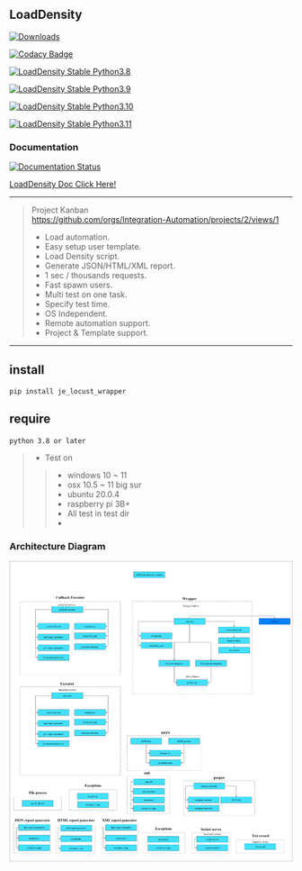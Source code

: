 ## LoadDensity
[![Downloads](https://static.pepy.tech/badge/je-load-density)](https://pepy.tech/project/je-load-density)

[![Codacy Badge](https://app.codacy.com/project/badge/Grade/b3f05488c16a44959cbf0ec28d4c977c)](https://www.codacy.com/gh/JE-Chen/LoadDensity/dashboard?utm_source=github.com&amp;utm_medium=referral&amp;utm_content=JE-Chen/LoadDensity&amp;utm_campaign=Badge_Grade)

[![LoadDensity Stable Python3.8](https://github.com/Intergration-Automation-Testing/LoadDensity/actions/workflows/stable_python3_8.yml/badge.svg)](https://github.com/Intergration-Automation-Testing/LoadDensity/actions/workflows/stable_python3_8.yml)

[![LoadDensity Stable Python3.9](https://github.com/Intergration-Automation-Testing/LoadDensity/actions/workflows/stable_python3_9.yml/badge.svg)](https://github.com/Intergration-Automation-Testing/LoadDensity/actions/workflows/stable_python3_9.yml)

[![LoadDensity Stable Python3.10](https://github.com/Intergration-Automation-Testing/LoadDensity/actions/workflows/stable_python3_10.yml/badge.svg)](https://github.com/Intergration-Automation-Testing/LoadDensity/actions/workflows/stable_python3_10.yml)

[![LoadDensity Stable Python3.11](https://github.com/Intergration-Automation-Testing/LoadDensity/actions/workflows/stable_python3_11.yml/badge.svg)](https://github.com/Intergration-Automation-Testing/LoadDensity/actions/workflows/stable_python3_11.yml)

### Documentation

[![Documentation Status](https://readthedocs.org/projects/loaddensity/badge/?version=latest)](https://loaddensity.readthedocs.io/en/latest/?badge=latest)

[LoadDensity Doc Click Here!](https://loaddensity.readthedocs.io/en/latest/)

---
> Project Kanban \
> https://github.com/orgs/Integration-Automation/projects/2/views/1 
> * Load automation.
> * Easy setup user template.
> * Load Density script.
> * Generate JSON/HTML/XML report.
> * 1 sec / thousands requests.
> * Fast spawn users.
> * Multi test on one task.
> * Specify test time.
> * OS Independent.
> * Remote automation support.
> * Project & Template support.
---

## install

```
pip install je_locust_wrapper
```

## require

```
python 3.8 or later  
```

>* Test on
>>    * windows 10 ~ 11
>>    * osx 10.5 ~ 11 big sur
>>    * ubuntu 20.0.4
>>    * raspberry pi 3B+
>>    * All test in test dir
>>    * 
### Architecture Diagram
![Architecture Diagram](architecture_diagram/LoadDnesity_Archirecture.drawio.png)